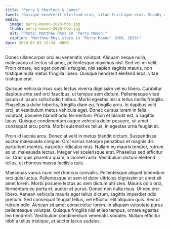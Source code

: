 ```yaml
---
title: "Perry & Sherlock & James"
tweet: "Quisque hendrerit eleifend eros, vitae tristique erat. Scooby dooby doo!"
media:
  image: perry-mason-2020-hbo.jpg
  thumb: perry-mason-2020-hbo.jpg
  alt: "Photo: Matthew Rhys in 'Perry Mason'"
  caption: "Matthew Rhys stars in 'Perry Mason' (HBO, 2020)"
date: 2020-07-03 12:34 -0800
---
```


Donec ullamcorper orci eu venenatis volutpat. Aliquam neque nulla, malesuada ut lectus sit amet, pellentesque maximus nisl. Sed vel mi velit. Proin ornare, leo eget convallis feugiat, nisi sapien sagittis mauris, non tristique nulla metus fringilla libero. Quisque hendrerit eleifend eros, vitae tristique erat.

Quisque vehicula risus quis lectus viverra dignissim vel eu libero. Curabitur dapibus ante sed orci faucibus, ut tempus sem dictum. Pellentesque vitae ipsum ut ipsum sollicitudin finibus. Morbi egestas nisl a tellus mollis fringilla. Phasellus a dolor lobortis, fringilla diam eu, fringilla arcu. In dapibus velit orci, at vestibulum metus vehicula eget. Donec cursus lorem in felis volutpat, posuere blandit odio fermentum. Proin et blandit est, a sagittis lacus. Quisque condimentum augue vehicula dolor posuere, sit amet consequat arcu porta. Morbi euismod ex tellus, in egestas urna feugiat at.

Proin id lacinia arcu. Donec at velit in metus blandit dictum. Suspendisse auctor malesuada congue. Orci varius natoque penatibus et magnis dis parturient montes, nascetur ridiculus mus. Nullam eu mauris tempor, rutrum ex ut, malesuada lectus. Integer vel scelerisque erat. Phasellus sed efficitur mi. Cras quis pharetra quam, a laoreet nulla. Vestibulum dictum eleifend tellus, et rhoncus massa facilisis quis.

Maecenas varius nunc vel rhoncus convallis. Pellentesque aliquet bibendum orci quis luctus. Pellentesque ut sem id dolor ultricies dignissim sit amet sit amet lorem. Morbi posuere lectus ac sem dictum ultricies. Mauris odio orci, fermentum eu porta et, auctor et purus. Donec non nulla risus. Ut nec orci libero. Aenean vehicula mauris eget tellus dictum, sagittis imperdiet odio pretium. Sed consequat feugiat tellus, vel efficitur elit aliquam quis. Sed ut rutrum odio. Aenean sit amet consectetur lorem. In aliquam vulputate purus pellentesque volutpat. Quisque fringilla nisl et leo tempus, ornare egestas leo hendrerit. Vestibulum condimentum venenatis sodales. Nullam efficitur nibh a tellus tristique, et auctor lacus sodales.
